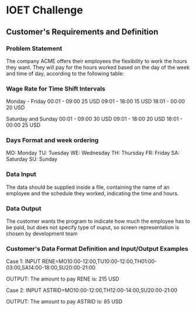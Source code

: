 # IOET Challenge

## Customer's Requirements and Definition

### Problem Statement
The company ACME offers their employees the flexibility to work the hours they want. They will pay for the hours worked based on the day of the week and time of day, according to the following table:

### Wage Rate for Time Shift Intervals

Monday - Friday
00:01 - 09:00 25 USD
09:01 - 18:00 15 USD
18:01 - 00:00 20 USD

Saturday and Sunday
00:01 - 09:00 30 USD
09:01 - 18:00 20 USD
18:01 - 00:00 25 USD

### Days Format and week ordering

MO: Monday
TU: Tuesday
WE: Wednesday
TH: Thursday
FR: Friday
SA: Saturday
SU: Sunday

### Data Input
The data should be supplied inside a file, containing the name of an employee and the schedule they worked, indicating the time and hours. 
 
### Data Output
The customer wants the program to indicate how much the employee has to be paid, but does not specify type of ouput, so screen representation is chosen by development team

### Customer's Data Format Definition and Input/Output Examples

Case 1:
INPUT
RENE=MO10:00-12:00,TU10:00-12:00,TH01:00-03:00,SA14:00-18:00,SU20:00-21:00

OUTPUT:
The amount to pay RENE is: 215 USD

Case 2:
INPUT
ASTRID=MO10:00-12:00,TH12:00-14:00,SU20:00-21:00

OUTPUT:
The amount to pay ASTRID is: 85 USD


